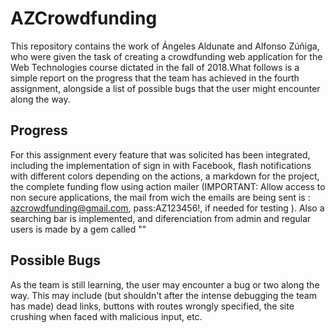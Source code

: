 # AZCrowdfunding

This repository contains the work of Ángeles Aldunate and Alfonso Zúñiga, who were given the task of creating a 
crowdfunding web application for the Web Technologies course dictated in the fall of 2018.What follows is a simple 
report on the progress that the team has achieved in the fourth assignment, alongside a list of possible bugs that the 
user might encounter along the way.

## Progress

For this assignment every feature that was solicited has been integrated, including the implementation of sign in with Facebook, flash notifications with different colors depending on the actions, a markdown for the project, the complete funding flow using action mailer (IMPORTANT: Allow access to non secure applications, the mail from wich the emails are being sent is : azcrowdfunding@gmail.com, pass:AZ123456!, if needed for testing ). Also a searching bar is implemented, and diferenciation from admin and regular users is made by a gem called "" 

## Possible Bugs

As the team is still learning, the user may encounter a bug or two along the way. This may include (but shouldn't after 
the intense debugging the team has made) dead links, buttons with routes wrongly specified, the site crushing when faced
with malicious input, etc.
